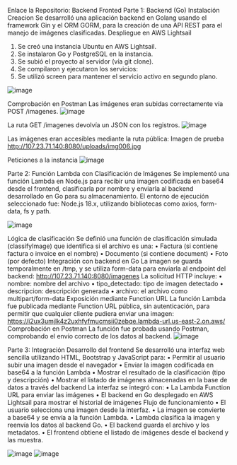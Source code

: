 Enlace la Repositorio: Backend    Fronted
Parte 1: Backend (Go) Instalación
Creacion
Se desarrolló una aplicación backend en Golang usando el framework Gin y el ORM GORM, para la creación de una API REST para el manejo de imágenes clasificadas.
Despliegue en AWS Lightsail
1.	Se creó una instancia Ubuntu en AWS Lightsail.
2.	Se instalaron Go y PostgreSQL en la instancia.
3.	Se subió el proyecto al servidor (vía git clone).
4.	Se compilaron y ejecutaron los servicios:
5.	Se utilizó screen para mantener el servicio activo en segundo plano.
 
![image](https://github.com/user-attachments/assets/632544ca-eb75-49c1-acf7-0de054ee792d)


Comprobación en Postman
Las imágenes eran subidas correctamente vía POST /imagenes.
 ![image](https://github.com/user-attachments/assets/8fce2980-0c20-464a-b9a6-e5e77efc1180)

La ruta GET /imagenes devolvía un JSON con los registros.
 ![image](https://github.com/user-attachments/assets/02ec40ac-7831-44b6-827f-917a86e8c334)

Las imágenes eran accesibles mediante la ruta pública:
Imagen de prueba
http://107.23.71.140:8080/uploads/img006.jpg


Peticiones a la instancia
![image](https://github.com/user-attachments/assets/fdc134dd-536f-4da3-aa1f-f8ffa93dc6fc)


 
Parte 2: Función Lambda con Clasificación de Imágenes
Se implementó una función Lambda en Node.js para recibir una imagen codificada en base64 desde el frontend, clasificarla por nombre y enviarla al backend desarrollado en Go para su almacenamiento.
El entorno de ejecución seleccionado fue: Node.js 18.x, utilizando bibliotecas como axios, form-data, fs y path.

![image](https://github.com/user-attachments/assets/c9be738a-28c3-44dc-9255-426602175a4e)

 
Lógica de clasificación
Se definió una función de clasificación simulada (classifyImage) que identifica si el archivo es una:
•	Factura (si contiene factura o invoice en el nombre)
•	Documento (si contiene document)
•	Foto (por defecto)
Integración con backend en Go
La imagen se guarda temporalmente en /tmp, y se utiliza form-data para enviarla al endpoint del backend: http://107.23.71.140:8080/imagenes
La solicitud HTTP incluye:
•	nombre: nombre del archivo
•	tipo_detectado: tipo de imagen detectado
•	descripcion: descripción generada
•	archivo: el archivo como multipart/form-data
Exposición mediante Function URL
La función Lambda fue publicada mediante Function URL pública, sin autenticación, para permitir que cualquier cliente pudiera enviar una imagen:
https://i2ux3umjlk4z2uxhfyfmucmsii0zebqe.lambda-url.us-east-2.on.aws/
Comprobación en Postman
La función fue probada usando Postman, comprobando el envío correcto de los datos al backend.
![image](https://github.com/user-attachments/assets/4316695f-b1c3-4308-b5e1-13ea722b40d8)

 
Parte 3: Integración
Desarrollo del frontend
Se desarrolló una interfaz web sencilla utilizando HTML, Bootstrap y JavaScript para:
•	Permitir al usuario subir una imagen desde el navegador
•	Enviar la imagen codificada en base64 a la función Lambda
•	Mostrar el resultado de la clasificación (tipo y descripción)
•	Mostrar el listado de imágenes almacenadas en la base de datos a través del backend
La interfaz se integró con:
•	La Lambda Function URL para enviar las imágenes
•	El backend en Go desplegado en AWS Lightsail para mostrar el historial de imágenes
Flujo de funcionamiento
•	El usuario selecciona una imagen desde la interfaz.
•	La imagen se convierte a base64 y se envía a la función Lambda.
•	Lambda clasifica la imagen y reenvía los datos al backend Go.
•	El backend guarda el archivo y los metadatos.
•	El frontend obtiene el listado de imágenes desde el backend y las muestra.


![image](https://github.com/user-attachments/assets/474fee79-499e-4a3c-b6dd-ca43f59605b0)
![image](https://github.com/user-attachments/assets/637d4c65-c009-4c63-8a72-9cfa39acb06e)
 

